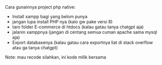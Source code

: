 Cara gunainnya project php native:

- Install xampp bagi yang belom punya
- jangan lupa install PHP nya (kalo gw pake versi 8)
- taro folder E-commerce di htdocs (kalau gatau tanya chatgpt aja)
- jalanin xamppnya (jangan di centang semua cuman apache sama mysql aja)
- Export databasenya (kalau gatau cara exportnya liat di stack overflow atau ga tanya chatgpt)


Note: mau recode silahkan, ini kode milik bersama

